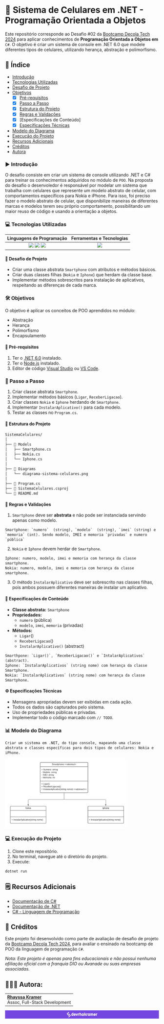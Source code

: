 # 📱 Sistema de Celulares em .NET - Programação Orientada a Objetos

Este repositório corresponde ao Desafio #02 da [Bootcamp Decola Tech 2024](https://web.dio.me/track/decola-tech-avanade-net-developer) para aplicar conhecimentos de **Programação Orientada a Objetos em** `C#`.
O objetivo é criar um sistema de console em .NET 6.0 que modele diferentes tipos de celulares, utilizando herança, abstração e polimorfismo.

## 📑 Índice
- [Introdução]()
- [Tecnologias Utilizadas]()
- [Desafio de Projeto]()
- [Objetivos]()
  - [x] [Pré-requisitos]()
  - [x] [Passo a Passo]()
  - [x] [Estrutura do Projeto]()
  - [x] [Regras e Validações]()
  - [x] [Especificações de Conteúdo]
  - [x] [Especificações Técnicas]()
- [Modelo do Diagrama]()
- [Execução do Projeto]()
- [Recursos Adicionais]()
- [Créditos]()
- [Autora]()

### ▶️ Introdução
O desafio consiste em criar um sistema de console utilizando .NET e C# para treinar os conhecimentos adquiridos no módulo de `POO`. Na proposta do desafio o desenvoledor é responsável por modelar um sistema que trabalha com celulares que represente um modelo abstrato de celular, com comportamentos específicos para Nokia e iPhone. Para isso, foi preciso fazer o modelo abstrato de celular, que disponibilize maneiras de diferentes marcas e modelos terem seu próprio comportamento, possibilitando um maior reuso de código e usando a orientação a objetos.

### 💻 Tecnologias Utilizadas

| Linguagens de Programação | Ferramentas e Tecnologias |
| :-----------------: | :-----------------------: |
| <img height="40" src="https://skillicons.dev/icons?i=cs"> <img height="40" src="https://skillicons.dev/icons?i=dotnet"> <img height="40" src="https://skillicons.dev/icons?i=nodejs"> | <img height="40" src="https://skillicons.dev/icons?i=vscode">

#### 🎯 Desafio de Projeto
- Criar uma classe abstrata `Smartphone` com atributos e métodos básicos.
- Criar duas classes filhas (`Nokia` e `Iphone`) que herdam da classe base.
- Implementar métodos sobrescritos para instalação de aplicativos, respeitando as diferenças de cada marca.

### 🛠️ Objetivos
O objetivo é aplicar os conceitos de POO aprendidos no módulo:
- Abstração
- Herança
- Polimorfismo
- Encapsulamento

#### 📌 Pré-requisitos
1. Ter o [.NET 6.0](https://dotnet.microsoft.com/pt-br/download/dotnet/6.0) instalado.
2. Ter o [Node.js](https://www.nodejs.tech/pt-br/download) instalado.
3. Editor de código [Visual Studio](https://visualstudio.microsoft.com/pt-br/) ou [VS Code](https://code.visualstudio.com/).

### 🚀 Passo a Passo
1. Criar classe abstrata `Smartphone`.
2. Implementar métodos básicos (`Ligar`, `ReceberLigacao`).
3. Criar classes `Nokia` e `Iphone` herdando de `Smartphone`.
4. Implementar `InstalarAplicativo()` para cada modelo.
5. Testar as classes no `Program.cs`.  

#### 📂 Estrutura do Projeto
```
SistemaCelulares/
│
├── 📁 Models
│   ├── Smartphone.cs
│   ├── Nokia.cs
│   └── Iphone.cs
│
├── 📁 Diagrams
│   └── diagrama-sistema-celulares.png
│
├── 📄 Program.cs
├── 📄 SistemaCelulares.csproj
└── 📄 README.md
```  

#### 📜 Regras e Validações
1. `Smartphone` deve ser **abstrata** e não pode ser instanciada servindo apenas como modelo.
```
Smartphone: `numero`  (string), `modelo`  (string), `imei` (string) e `memoria` (int). Sendo modelo, IMEI e memoria `privadas` e numero `pública`
```
2. `Nokia` e `Iphone` devem herdar de `Smartphone`.
```
Iphone: numero, modelo, imei e memoria com herança da classe smartphone.
Nokia: numero, modelo, imei e memoria com herança da classe smartphone.
```
3. O método `InstalarAplicativo` deve ser sobrescrito nas classes filhas, pois ambos possuem diferentes maneiras de instalar um aplicativo.    

#### 📂 Especificações de Conteúdo
- **Classe abstrata:** `Smartphone`
- **Propriedades:** 
  - `numero` (pública)
  - `modelo`, `imei`, `memoria` (privadas)
- **Métodos:**
  - `Ligar`()
  - `ReceberLigacao`()
  - `InstalarAplicativo()` (abstract)
```
Smarthpone: `Ligar()`, `ReceberLigacao()` e `IntalarAplicativos` (abstract).
Iphone: `InstalarAplicativos` (string nome) com herança da classe Smartphone.
Nokia: `InstalarAplicativos` (string nome) com herança da classe Smartphone.
 ```  

#### ⚙️ Especificações Técnicas
- Mensagens apropriadas devem ser exibidas em cada ação.
- Todos os dados são capturados pelo sistema.
- Uso de propriedades públicas e privadas.
- Implementar todo o código marcado com `// TODO`.  

### 📊 Modelo do Diagrama
```
Criar um sistema em .NET, do tipo console, mapeando uma classe abstrata e classes específicas para dois tipos de celulares: Nokia e iPhone.
```
<img width="400" align="center" src="./images/diagrama.png">

### 💻 Execução do Projeto
1. Clone este repositório.
2. No terminal, navegue até o diretório do projeto.
3. Execute:
```
dotnet run
```

## 🗒️ Recursos Adicionais
- [Documentação de C#](https://learn.microsoft.com/pt-br/dotnet/csharp/)
- [Documentação de .NET](https://learn.microsoft.com/pt-br/dotnet/)
- [C# - Linguagem de Programação](https://dotnet.microsoft.com/pt-br/languages/csharp)

## 🔗 Créditos
Este projeto foi desenvolvido como parte de avaliação de desafio de projeto da [Bootcamp Decola Tech 2024](https://web.dio.me/track/decola-tech-avanade-net-developer), para avaliar o ensinado na bootcamp de POO da linguagem de programação `C#`.

*Nota: Este projeto é apenas para fins educacionais e não possui nenhuma afiliação oficial com a franquia DIO ou Avanade ou suas empresas associadas.*

## 👩🏼‍💻 Autora:
<table style="border=0">
  <tr>
    <td align="left">
      <a href="https://github.com/rhayssakramer">
        <span><b>Rhayssa Kramer</b></span>
      </a>
      <br>
      <span>Assoc, Full-Stack Development</span>
    </td>
  </tr>
</table>

<div align="center"><a href="https://github.com/rhayssakramer"><img src="https://github.com/rhayssakramer/rhayssakramer/blob/main/img/rodape.png"></a></div>
